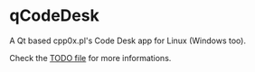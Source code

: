# qCodeDesk
A Qt based cpp0x.pl's Code Desk app for Linux (Windows too).

Check the [TODO file](TODO.md) for more informations.
